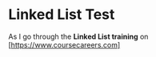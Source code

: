 # Linked List Test

As I go through the **Linked List training** on [https://www.coursecareers.com]
